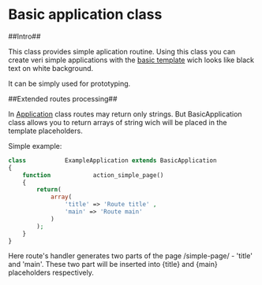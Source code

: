 # Basic application class

##Intro##

This class provides simple aplication routine. Using this class you can create veri simple applications with the [basic template](https://github.com/alexdodonov/mezon/tree/master/vendor/basic-template#basic-template-class) wich looks like black text on white background.

It can be simply used for prototyping.

##Extended routes processing##

In [Application](https://github.com/alexdodonov/mezon/tree/master/vendor/application#base-application-class) class routes may return only strings. But BasicApplication class allows you to return arrays of string wich will be placed in the template placeholders.

Simple example:

```PHP
class           ExampleApplication extends BasicApplication
{
    function            action_simple_page()
    {
        return( 
            array( 
                'title' => 'Route title' , 
                'main' => 'Route main'
            )
        );
    }
}
```

Here route's handler generates two parts of the page /simple-page/ - 'title' and 'main'. These two part will be inserted into {title} and {main} placeholders respectively.